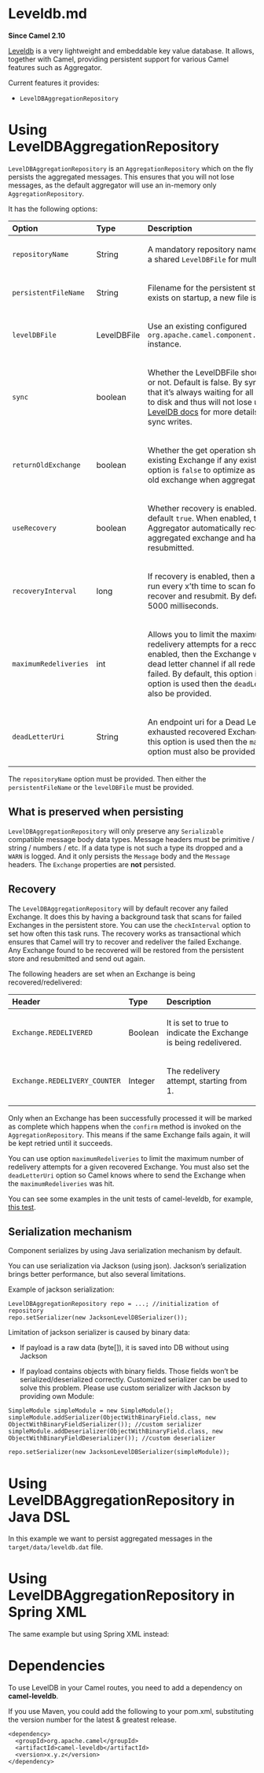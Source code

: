 # Leveldb.md

**Since Camel 2.10**

[Leveldb](https://github.com/google/leveldb) is a very lightweight and
embeddable key value database. It allows, together with Camel, providing
persistent support for various Camel features such as Aggregator.

Current features it provides:

-   `LevelDBAggregationRepository`

# Using LevelDBAggregationRepository

`LevelDBAggregationRepository` is an `AggregationRepository` which on
the fly persists the aggregated messages. This ensures that you will not
lose messages, as the default aggregator will use an in-memory only
`AggregationRepository`.

It has the following options:

<table>
<colgroup>
<col style="width: 10%" />
<col style="width: 10%" />
<col style="width: 79%" />
</colgroup>
<thead>
<tr class="header">
<th style="text-align: left;">Option</th>
<th style="text-align: left;">Type</th>
<th style="text-align: left;">Description</th>
</tr>
</thead>
<tbody>
<tr class="odd">
<td style="text-align: left;"><p><code>repositoryName</code></p></td>
<td style="text-align: left;"><p>String</p></td>
<td style="text-align: left;"><p>A mandatory repository name. Allows you
to use a shared <code>LevelDBFile</code> for multiple
repositories.</p></td>
</tr>
<tr class="even">
<td
style="text-align: left;"><p><code>persistentFileName</code></p></td>
<td style="text-align: left;"><p>String</p></td>
<td style="text-align: left;"><p>Filename for the persistent storage. If
no file exists on startup, a new file is created.</p></td>
</tr>
<tr class="odd">
<td style="text-align: left;"><p><code>levelDBFile</code></p></td>
<td style="text-align: left;"><p>LevelDBFile</p></td>
<td style="text-align: left;"><p>Use an existing configured
<code>org.apache.camel.component.leveldb.LevelDBFile</code>
instance.</p></td>
</tr>
<tr class="even">
<td style="text-align: left;"><p><code>sync</code></p></td>
<td style="text-align: left;"><p>boolean</p></td>
<td style="text-align: left;"><p>Whether the LevelDBFile should sync on
writing or not. Default is false. By sync on writing ensures that it’s
always waiting for all writes to be spooled to disk and thus will not
lose updates. See <a
href="http://leveldb.googlecode.com/svn/trunk/doc/index.html">LevelDB
docs</a> for more details about async vs. sync writes.</p></td>
</tr>
<tr class="odd">
<td style="text-align: left;"><p><code>returnOldExchange</code></p></td>
<td style="text-align: left;"><p>boolean</p></td>
<td style="text-align: left;"><p>Whether the get operation should return
the old existing Exchange if any existed. By default, this option is
<code>false</code> to optimize as we do not need the old exchange when
aggregating.</p></td>
</tr>
<tr class="even">
<td style="text-align: left;"><p><code>useRecovery</code></p></td>
<td style="text-align: left;"><p>boolean</p></td>
<td style="text-align: left;"><p>Whether recovery is enabled. This
option is by default <code>true</code>. When enabled, the Camel
Aggregator automatically recovers failed aggregated exchange and have
them resubmitted.</p></td>
</tr>
<tr class="odd">
<td style="text-align: left;"><p><code>recoveryInterval</code></p></td>
<td style="text-align: left;"><p>long</p></td>
<td style="text-align: left;"><p>If recovery is enabled, then a
background task is run every x’th time to scan for failed exchanges to
recover and resubmit. By default, this interval is 5000
milliseconds.</p></td>
</tr>
<tr class="even">
<td
style="text-align: left;"><p><code>maximumRedeliveries</code></p></td>
<td style="text-align: left;"><p>int</p></td>
<td style="text-align: left;"><p>Allows you to limit the maximum number
of redelivery attempts for a recovered exchange. If enabled, then the
Exchange will be moved to the dead letter channel if all redelivery
attempts failed. By default, this option is disabled. If this option is
used then the <code>deadLetterUri</code> option must also be
provided.</p></td>
</tr>
<tr class="odd">
<td style="text-align: left;"><p><code>deadLetterUri</code></p></td>
<td style="text-align: left;"><p>String</p></td>
<td style="text-align: left;"><p>An endpoint uri for a Dead Letter
Channel where exhausted recovered Exchanges will be moved. If this
option is used then the <code>maximumRedeliveries</code> option must
also be provided.</p></td>
</tr>
</tbody>
</table>

The `repositoryName` option must be provided. Then either the
`persistentFileName` or the `levelDBFile` must be provided.

## What is preserved when persisting

`LevelDBAggregationRepository` will only preserve any `Serializable`
compatible message body data types. Message headers must be primitive /
string / numbers / etc. If a data type is not such a type its dropped
and a `WARN` is logged. And it only persists the `Message` body and the
`Message` headers. The `Exchange` properties are **not** persisted.

## Recovery

The `LevelDBAggregationRepository` will by default recover any failed
Exchange. It does this by having a background task that scans for failed
Exchanges in the persistent store. You can use the `checkInterval`
option to set how often this task runs. The recovery works as
transactional which ensures that Camel will try to recover and redeliver
the failed Exchange. Any Exchange found to be recovered will be restored
from the persistent store and resubmitted and send out again.

The following headers are set when an Exchange is being
recovered/redelivered:

<table>
<colgroup>
<col style="width: 10%" />
<col style="width: 10%" />
<col style="width: 79%" />
</colgroup>
<thead>
<tr class="header">
<th style="text-align: left;">Header</th>
<th style="text-align: left;">Type</th>
<th style="text-align: left;">Description</th>
</tr>
</thead>
<tbody>
<tr class="odd">
<td
style="text-align: left;"><p><code>Exchange.REDELIVERED</code></p></td>
<td style="text-align: left;"><p>Boolean</p></td>
<td style="text-align: left;"><p>It is set to true to indicate the
Exchange is being redelivered.</p></td>
</tr>
<tr class="even">
<td
style="text-align: left;"><p><code>Exchange.REDELIVERY_COUNTER</code></p></td>
<td style="text-align: left;"><p>Integer</p></td>
<td style="text-align: left;"><p>The redelivery attempt, starting from
1.</p></td>
</tr>
</tbody>
</table>

Only when an Exchange has been successfully processed it will be marked
as complete which happens when the `confirm` method is invoked on the
`AggregationRepository`. This means if the same Exchange fails again, it
will be kept retried until it succeeds.

You can use option `maximumRedeliveries` to limit the maximum number of
redelivery attempts for a given recovered Exchange. You must also set
the `deadLetterUri` option so Camel knows where to send the Exchange
when the `maximumRedeliveries` was hit.

You can see some examples in the unit tests of camel-leveldb, for
example, [this
test](https://github.com/apache/camel/blob/main/components/camel-leveldb/src/test/java/org/apache/camel/component/leveldb/LevelDBAggregateRecoverTest.java).

## Serialization mechanism

Component serializes by using Java serialization mechanism by default.

You can use serialization via Jackson (using json). Jackson’s
serialization brings better performance, but also several limitations.

Example of jackson serialization:

    LevelDBAggregationRepository repo = ...; //initialization of repository
    repo.setSerializer(new JacksonLevelDBSerializer());

Limitation of jackson serializer is caused by binary data:

-   If payload is a raw data (byte\[\]), it is saved into DB without
    using Jackson

-   If payload contains objects with binary fields. Those fields won’t
    be serialized/deserialized correctly. Customized serializer can be
    used to solve this problem. Please use custom serializer with
    Jackson by providing own Module:

<!-- -->

    SimpleModule simpleModule = new SimpleModule();
    simpleModule.addSerializer(ObjectWithBinaryField.class, new ObjectWithBinaryFieldSerializer()); //custom serializer
    simpleModule.addDeserializer(ObjectWithBinaryField.class, new ObjectWithBinaryFieldDeserializer()); //custom deserializer
    
    repo.setSerializer(new JacksonLevelDBSerializer(simpleModule));

# Using LevelDBAggregationRepository in Java DSL

In this example we want to persist aggregated messages in the
`target/data/leveldb.dat` file.

# Using LevelDBAggregationRepository in Spring XML

The same example but using Spring XML instead:

# Dependencies

To use LevelDB in your Camel routes, you need to add a dependency on
**camel-leveldb**.

If you use Maven, you could add the following to your pom.xml,
substituting the version number for the latest \& greatest release.

    <dependency>
      <groupId>org.apache.camel</groupId>
      <artifactId>camel-leveldb</artifactId>
      <version>x.y.z</version>
    </dependency>
